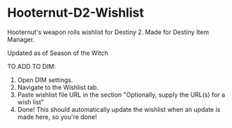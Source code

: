 # Hooternut-D2-Wishlist
Hooternut's weapon rolls wishlist for Destiny 2. Made for Destiny Item Manager.

Updated as of Season of the Witch

TO ADD TO DIM:
1. Open DIM settings.
2. Navigate to the Wishlist tab.
3. Paste wishlist file URL in the section "Optionally, supply the URL(s) for a wish list"
4. Done! This should automatically update the wishlist when an update is made here, so you're done!

